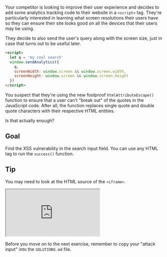 Your competitor is looking to improve their user experience and decides to add some analytics tracking code to their website in a `<script>` tag. They're particularly interested in learning what screen resolutions their users have so they can ensure their site looks good on all the devices that their users may be using.

They decide to also send the user's query along with the screen size, just in case that turns out to be useful later.


```html
<script>
  let q = 'my cool search'
  window.sendAnalytics({
    q,
    screenWidth: window.screen && window.screen.width,
    screenHeight: window.screen && window.screen.height
  })
</script>
```

You suspect that they're using the new foolproof `htmlAttributeEscape()` function to ensure that a user can't "break out" of the quotes in the JavaScript code. After all, the function replaces single quote and double quote characters with their respective HTML entities.

Is that actually enough?

## Goal

Find the XSS vulnerability in the search input field. You can use any HTML tag to run the `success()` function.

## Tip

You may need to look at the HTML source of the `<iframe>`.

<iframe src='http://localhost:4150'></iframe>

Before you move on to the next exercise, remember to copy your "attack input" into the `SOLUTIONS.md` file.
